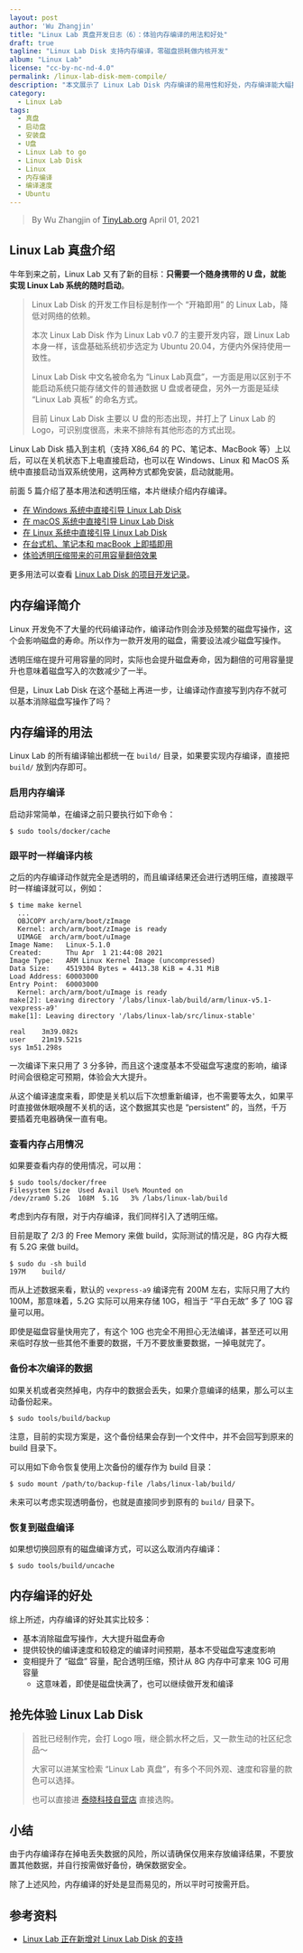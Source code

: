 ```yaml
---
layout: post
author: 'Wu Zhangjin'
title: "Linux Lab 真盘开发日志（6）：体验内存编译的用法和好处"
draft: true
tagline: "Linux Lab Disk 支持内存编译，零磁盘损耗做内核开发"
album: "Linux Lab"
license: "cc-by-nc-nd-4.0"
permalink: /linux-lab-disk-mem-compile/
description: "本文展示了 Linux Lab Disk 内存编译的易用性和好处，内存编译能大幅提升磁盘寿命并提升可用容量"
category:
  - Linux Lab
tags:
  - 真盘
  - 启动盘
  - 安装盘
  - U盘
  - Linux Lab to go
  - Linux Lab Disk
  - Linux
  - 内存编译
  - 编译速度
  - Ubuntu
---
```


> By Wu Zhangjin of [TinyLab.org][1]
> April 01, 2021

## Linux Lab 真盘介绍

牛年到来之前，Linux Lab 又有了新的目标：**只需要一个随身携带的 U 盘，就能实现 Linux Lab 系统的随时启动**。

>
> Linux Lab Disk 的开发工作目标是制作一个 “开箱即用” 的 Linux Lab，降低对网络的依赖。
>
> 本次 Linux Lab Disk 作为 Linux Lab v0.7 的主要开发内容，跟 Linux Lab 本身一样，该盘基础系统初步选定为 Ubuntu 20.04，方便内外保持使用一致性。
>
>
> Linux Lab Disk 中文名被命名为 “Linux Lab真盘”，一方面是用以区别于不能启动系统只能存储文件的普通数据 U 盘或者硬盘，另外一方面是延续 “Linux Lab 真板” 的命名方式。
>
> 目前 Linux Lab Disk 主要以 U 盘的形态出现，并打上了 Linux Lab 的 Logo，可识别度很高，未来不排除有其他形态的方式出现。
>

Linux Lab Disk 插入到主机（支持 X86_64 的 PC、笔记本、MacBook 等）上以后，可以在关机状态下上电直接启动，也可以在 Windows、Linux 和 MacOS 系统中直接启动当双系统使用，这两种方式都免安装，启动就能用。

前面 5 篇介绍了基本用法和透明压缩，本片继续介绍内存编译。

* [在 Windows 系统中直接引导 Linux Lab Disk](http://tinylab.org/linux-lab-disk-windows-boot/)
* [在 macOS 系统中直接引导 Linux Lab Disk](http://tinylab.org/linux-lab-disk-macos-boot/)
* [在 Linux 系统中直接引导 Linux Lab Disk](http://tinylab.org/linux-lab-disk-linux-boot/)
* [在台式机、笔记本和 macBook 上即插即用](http://tinylab.org/linux-lab-disk-raw-boot/)
* [体验透明压缩带来的可用容量翻倍效果](/linux-lab-disk-transparent-compress/)

更多用法可以查看 [Linux Lab Disk 的项目开发记录](https://gitee.com/tinylab/linux-lab/issues/I31ZTK)。

## 内存编译简介

Linux 开发免不了大量的代码编译动作，编译动作则会涉及频繁的磁盘写操作，这个会影响磁盘的寿命。所以作为一款开发用的磁盘，需要设法减少磁盘写操作。

透明压缩在提升可用容量的同时，实际也会提升磁盘寿命，因为翻倍的可用容量提升也意味着磁盘写入的次数减少了一半。

但是，Linux Lab Disk 在这个基础上再进一步，让编译动作直接写到内存不就可以基本消除磁盘写操作了吗？

## 内存编译的用法

Linux Lab 的所有编译输出都统一在 `build/` 目录，如果要实现内存编译，直接把 `build/` 放到内存即可。

### 启用内存编译

启动非常简单，在编译之前只要执行如下命令：

```
$ sudo tools/docker/cache
```

### 跟平时一样编译内核

之后的内存编译动作就完全是透明的，而且编译结果还会进行透明压缩，直接跟平时一样编译就可以，例如：

```
$ time make kernel
  ...
  OBJCOPY arch/arm/boot/zImage
  Kernel: arch/arm/boot/zImage is ready
  UIMAGE  arch/arm/boot/uImage
Image Name:   Linux-5.1.0
Created:      Thu Apr  1 21:44:08 2021
Image Type:   ARM Linux Kernel Image (uncompressed)
Data Size:    4519304 Bytes = 4413.38 KiB = 4.31 MiB
Load Address: 60003000
Entry Point:  60003000
  Kernel: arch/arm/boot/uImage is ready
make[2]: Leaving directory '/labs/linux-lab/build/arm/linux-v5.1-vexpress-a9'
make[1]: Leaving directory '/labs/linux-lab/src/linux-stable'

real	3m39.082s
user	21m19.521s
sys	1m51.298s
```

一次编译下来只用了 3 分多钟，而且这个速度基本不受磁盘写速度的影响，编译时间会很稳定可预期，体验会大大提升。

从这个编译速度来看，即使是关机以后下次想重新编译，也不需要等太久，如果平时直接做休眠唤醒不关机的话，这个数据其实也是 “persistent” 的，当然，千万要插着充电器确保一直有电。

### 查看内存占用情况

如果要查看内存的使用情况，可以用：

```
$ sudo tools/docker/free
Filesystem Size  Used Avail Use% Mounted on
/dev/zram0 5.2G  108M  5.1G   3% /labs/linux-lab/build
```

考虑到内存有限，对于内存编译，我们同样引入了透明压缩。

目前是取了 2/3 的 Free Memory 来做 build，实际测试的情况是，8G 内存大概有 5.2G 来做 build。

```
$ sudo du -sh build
197M	build/
```

而从上述数据来看，默认的 `vexpress-a9` 编译完有 200M 左右，实际只用了大约 100M，那意味着，5.2G 实际可以用来存储 10G，相当于 “平白无故” 多了 10G 容量可以用。

即使是磁盘容量快用完了，有这个 10G 也完全不用担心无法编译，甚至还可以用来临时存放一些其他不重要的数据，千万不要放重要数据，一掉电就完了。

### 备份本次编译的数据

如果关机或者突然掉电，内存中的数据会丢失，如果介意编译的结果，那么可以主动备份起来。

```
$ sudo tools/build/backup
```

注意，目前的实现方案是，这个备份结果会存到一个文件中，并不会回写到原来的 build 目录下。

可以用如下命令恢复使用上次备份的缓存作为 build 目录：

```
$ sudo mount /path/to/backup-file /labs/linux-lab/build/
```

未来可以考虑实现透明备份，也就是直接同步到原有的 `build/` 目录下。

### 恢复到磁盘编译

如果想切换回原有的磁盘编译方式，可以这么取消内存编译：

```
$ sudo tools/build/uncache
```

## 内存编译的好处

综上所述，内存编译的好处其实比较多：

* 基本消除磁盘写操作，大大提升磁盘寿命
* 提供较快的编译速度和较稳定的编译时间预期，基本不受磁盘写速度影响
* 变相提升了 “磁盘” 容量，配合透明压缩，预计从 8G 内存中可拿来 10G 可用容量
    * 这意味着，即使是磁盘快满了，也可以继续做开发和编译

## 抢先体验 Linux Lab Disk

>
> 首批已经制作完，会打 Logo 哦，继企鹅水杯之后，又一款生动的社区纪念品～
>
>
> 大家可以进某宝检索 “Linux Lab 真盘”，有多个不同外观、速度和容量的款色可以选择。
>
> 也可以直接进 [泰晓科技自营店](https://shop155917374.taobao.com/) 直接选购。

## 小结

由于内存编译存在掉电丢失数据的风险，所以请确保仅用来存放编译结果，不要放置其他数据，并自行按需做好备份，确保数据安全。

除了上述风险，内存编译的好处是显而易见的，所以平时可按需开启。

## 参考资料

* [Linux Lab 正在新增对 Linux Lab Disk 的支持](https://gitee.com/tinylab/linux-lab/issues/I31ZTK)

[1]: http://tinylab.org
